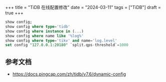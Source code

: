 +++
title = "TiDB 在线配置修改"
date = "2024-03-11"
tags = ["TiDB"]
draft = true
+++


```sql
show config;
show config where type='tidb'
show config where instance in (...)
show config where name like '%log%'
show config where type='tikv' and name='log.level'
set config "127.0.0.1:20180" `split.qps-threshold`=1000
```



## 参考文档

- https://docs.pingcap.com/zh/tidb/v7.6/dynamic-config
